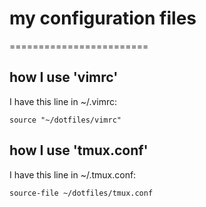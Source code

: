 # my configuration files
========================

## how I use 'vimrc'
I have this line in ~/.vimrc:

```vim
source "~/dotfiles/vimrc"
```

## how I use 'tmux.conf'
I have this line in ~/.tmux.conf:

```
source-file ~/dotfiles/tmux.conf
```
